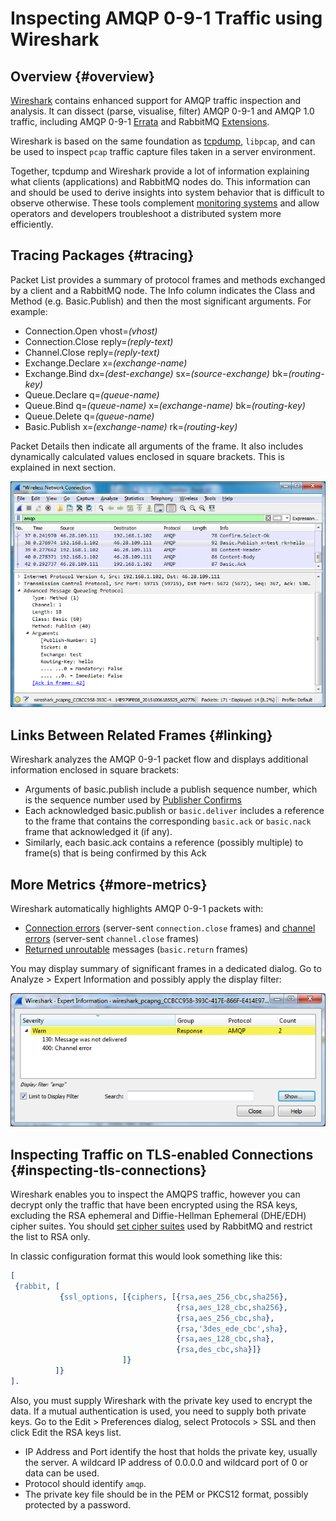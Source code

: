 <!--
Copyright (c) 2007-2024 Broadcom. All Rights Reserved. The term "Broadcom" refers to Broadcom Inc. and/or its subsidiaries.

All rights reserved. This program and the accompanying materials
are made available under the terms of the under the Apache License,
Version 2.0 (the "License”); you may not use this file except in compliance
with the License. You may obtain a copy of the License at

https://www.apache.org/licenses/LICENSE-2.0

Unless required by applicable law or agreed to in writing, software
distributed under the License is distributed on an "AS IS" BASIS,
WITHOUT WARRANTIES OR CONDITIONS OF ANY KIND, either express or implied.
See the License for the specific language governing permissions and
limitations under the License.
-->

# Inspecting AMQP 0-9-1 Traffic using Wireshark

## Overview {#overview}

[Wireshark](https://www.wireshark.org/)
contains enhanced support for AMQP traffic inspection and
analysis. It can dissect (parse, visualise, filter) AMQP 0-9-1 and AMQP 1.0 traffic,
including AMQP 0-9-1 [Errata](amqp-0-9-1-errata#section_3)
and RabbitMQ [Extensions](/docs/extensions).

Wireshark is based on the same foundation as [tcpdump](https://www.tcpdump.org/), `libpcap`, and can be used to inspect
`pcap` traffic capture files taken in a server environment.

Together, tcpdump and Wireshark provide a lot of information explaining what clients (applications) and RabbitMQ nodes
do. This information can and should be used to derive insights into system behavior that is difficult
to observe otherwise. These tools complement [monitoring systems](/docs/monitoring) and allow operators and developers
troubleshoot a distributed system more efficiently.


## Tracing Packages {#tracing}

Packet List provides a summary of protocol frames and methods exchanged by a client and a RabbitMQ node.
The Info column indicates the Class and Method (e.g. Basic.Publish)
and then the most significant arguments. For example:

 * Connection.Open vhost=_(vhost)_
 * Connection.Close reply=_(reply-text)_
 * Channel.Close reply=_(reply-text)_
 * Exchange.Declare x=_(exchange-name)_
 * Exchange.Bind dx=_(dest-exchange)_ sx=_(source-exchange)_ bk=_(routing-key)_
 * Queue.Declare q=_(queue-name)_
 * Queue.Bind q=_(queue-name)_ x=_(exchange-name)_ bk=_(routing-key)_
 * Queue.Delete q=_(queue-name)_
 * Basic.Publish x=_(exchange-name)_ rk=_(routing-key)_


Packet Details then indicate all arguments of the frame. It
also includes dynamically calculated values enclosed in square
brackets. This is explained in next section.

<img src="wireshark-main-window.png" alt="Main window" title="Main window" />


## Links Between Related Frames {#linking}

Wireshark analyzes the AMQP 0-9-1 packet flow and displays
additional information enclosed in square brackets:

 * Arguments of basic.publish include a publish sequence number, which is the sequence number used by
   [Publisher Confirms](/docs/confirms)
 * Each acknowledged basic.publish or `basic.deliver` includes a reference to the frame that contains the
   corresponding `basic.ack` or `basic.nack` frame that acknowledged it (if any).
 * Similarly, each basic.ack contains a reference (possibly multiple) to frame(s) that is being confirmed by this Ack


## More Metrics {#more-metrics}

Wireshark automatically highlights AMQP 0-9-1 packets with:

 * [Connection errors](/docs/connections) (server-sent `connection.close` frames) and [channel errors](/docs/channels)
   (server-sent `channel.close` frames)
 * [Returned unroutable](/docs/publishers) messages (`basic.return` frames)

You may display summary of significant frames in a dedicated
dialog. Go to Analyze > Expert Information and possibly apply
the display filter:

<img src="wireshark-expert-info.png" alt="More Metrics" title="Metrics" />

## Inspecting Traffic on TLS-enabled Connections {#inspecting-tls-connections}

Wireshark enables you to inspect the AMQPS traffic, however you
can decrypt only the traffic that have been encrypted using the
RSA keys, excluding the RSA ephemeral and Diffie-Hellman
Ephemeral (DHE/EDH) cipher suites. You should
[set cipher suites](/docs/ssl#cipher-suites) used
by RabbitMQ and restrict the list to RSA only.

In classic configuration format this would look something like this:

```erlang
[
 {rabbit, [
           {ssl_options, [{ciphers, [{rsa,aes_256_cbc,sha256},
                                     {rsa,aes_128_cbc,sha256},
                                     {rsa,aes_256_cbc,sha},
                                     {rsa,'3des_ede_cbc',sha},
                                     {rsa,aes_128_cbc,sha},
                                     {rsa,des_cbc,sha}]}
                         ]}
          ]}
].
```

Also, you must supply Wireshark with the private key used to
encrypt the data. If a mutual authentication is used, you need to
supply both private keys.
Go to the Edit > Preferences dialog, select Protocols > SSL and
then click Edit the RSA keys list.

 * IP Address and Port identify the host that holds the
   private key, usually the server. A wildcard IP address
   of 0.0.0.0 and wildcard port of 0 or data can be used.
 * Protocol should identify <code>amqp</code>.
 * The private key file should be in the PEM or PKCS12
   format, possibly protected by a password.
